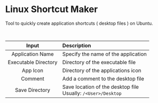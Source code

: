 
# Linux Shortcut Maker

Tool to quickly create application shortcuts ( desktop files ) on Ubuntu.

<br>

| Input | Description
|:-----:|:-----------
| Application Name | Specify the name of the application
| Executable Directory | Directory of the executable file
| App Icon | Directory of the applications icon
| Comment | Add a comment to the desktop file
| Save Directory | Save location of the desktop file <br> Usually: `/<User>/Desktop`

<br>